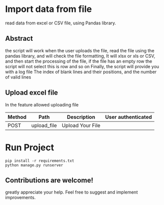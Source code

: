 # Import data from file 

read data from excel or CSV file, using Pandas library.

## Abstract

the script will work when the user uploads the file, read the file using the pandas library, and will check the file formatting, It will xlsx or xls or CSV, and then start the processing of the file, if the file has an empty row the script will not select this is row and so on
Finally, the script will provide you with a log file
The index of blank lines and their positions, and the number of valid lines 

## Upload excel file
In the feature allowed uploading file

Method	| Path	| Description	| User authenticated	
------------- | ------------------------- | ------------- |:-------------:|
POST	| upload_file	| Upload Your File 





# Run Project
``` 
pip install -r requirements.txt
python manage.py runserver
``` 

## Contributions are welcome!
greatly appreciate your help. Feel free to suggest and implement improvements.

